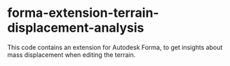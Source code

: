 # forma-extension-terrain-displacement-analysis
This code contains an extension for Autodesk Forma, to get insights about mass displacement when editing the terrain.
